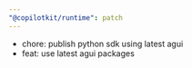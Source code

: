 ```yaml
---
"@copilotkit/runtime": patch
---
```


- chore: publish python sdk using latest agui
- feat: use latest agui packages
